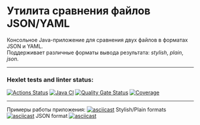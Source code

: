 # Утилита сравнения файлов JSON/YAML

Консольное Java-приложение для сравнения двух файлов в форматах JSON и YAML.  
Поддерживает различные форматы вывода результата: _stylish_, _plain_, _json_.

---

### Hexlet tests and linter status:
[![Actions Status](https://github.com/aleksandr-pronichev/java-project-71/actions/workflows/hexlet-check.yml/badge.svg)](https://github.com/aleksandr-pronichev/java-project-71/actions)
[![Java CI](https://github.com/aleksandr-pronichev/java-project-71/actions/workflows/build.yml/badge.svg)](https://github.com/aleksandr-pronichev/java-project-71/actions/workflows/build.yml)
[![Quality Gate Status](https://sonarcloud.io/api/project_badges/measure?project=aleksandr-pronichev_java-project-71&metric=alert_status)](https://sonarcloud.io/summary/new_code?id=aleksandr-pronichev_java-project-71)
[![Coverage](https://sonarcloud.io/api/project_badges/measure?project=aleksandr-pronichev_java-project-71&metric=coverage)](https://sonarcloud.io/summary/new_code?id=aleksandr-pronichev_java-project-71)

---

Примеры работы приложения:
[![asciicast](https://asciinema.org/a/4PAX9Vin0L2b8rT0uqIMkSk2x.svg)](https://asciinema.org/a/4PAX9Vin0L2b8rT0uqIMkSk2x)
Stylish/Plain formats
[![asciicast](https://asciinema.org/a/jZrKll7rqF1gJQHYt3otIqA3U.svg)](https://asciinema.org/a/jZrKll7rqF1gJQHYt3otIqA3U)
JSON format
[![asciicast](https://asciinema.org/a/AkNxIVqNmmEHaoeORANGN8FGE.svg)](https://asciinema.org/a/AkNxIVqNmmEHaoeORANGN8FGE)
